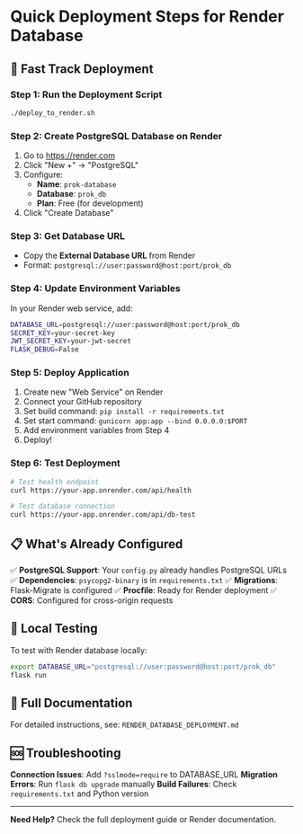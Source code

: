 # Quick Deployment Steps for Render Database

## 🚀 Fast Track Deployment

### Step 1: Run the Deployment Script
```bash
./deploy_to_render.sh
```

### Step 2: Create PostgreSQL Database on Render
1. Go to https://render.com
2. Click "New +" → "PostgreSQL"
3. Configure:
   - **Name**: `prok-database`
   - **Database**: `prok_db`
   - **Plan**: Free (for development)
4. Click "Create Database"

### Step 3: Get Database URL
- Copy the **External Database URL** from Render
- Format: `postgresql://user:password@host:port/prok_db`

### Step 4: Update Environment Variables
In your Render web service, add:
```bash
DATABASE_URL=postgresql://user:password@host:port/prok_db
SECRET_KEY=your-secret-key
JWT_SECRET_KEY=your-jwt-secret
FLASK_DEBUG=False
```

### Step 5: Deploy Application
1. Create new "Web Service" on Render
2. Connect your GitHub repository
3. Set build command: `pip install -r requirements.txt`
4. Set start command: `gunicorn app:app --bind 0.0.0.0:$PORT`
5. Add environment variables from Step 4
6. Deploy!

### Step 6: Test Deployment
```bash
# Test health endpoint
curl https://your-app.onrender.com/api/health

# Test database connection
curl https://your-app.onrender.com/api/db-test
```

## 📋 What's Already Configured

✅ **PostgreSQL Support**: Your `config.py` already handles PostgreSQL URLs
✅ **Dependencies**: `psycopg2-binary` is in `requirements.txt`
✅ **Migrations**: Flask-Migrate is configured
✅ **Procfile**: Ready for Render deployment
✅ **CORS**: Configured for cross-origin requests

## 🔧 Local Testing

To test with Render database locally:
```bash
export DATABASE_URL="postgresql://user:password@host:port/prok_db"
flask run
```

## 📖 Full Documentation

For detailed instructions, see: `RENDER_DATABASE_DEPLOYMENT.md`

## 🆘 Troubleshooting

**Connection Issues**: Add `?sslmode=require` to DATABASE_URL
**Migration Errors**: Run `flask db upgrade` manually
**Build Failures**: Check `requirements.txt` and Python version

---
**Need Help?** Check the full deployment guide or Render documentation. 